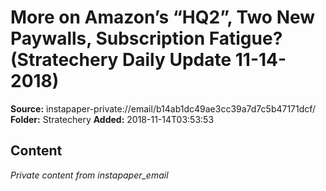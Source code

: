 # More on Amazon’s “HQ2”, Two New Paywalls, Subscription Fatigue? (Stratechery Daily Update 11-14-2018)

**Source:** instapaper-private://email/b14ab1dc49ae3cc39a7d7c5b47171dcf/
**Folder:** Stratechery
**Added:** 2018-11-14T03:53:53




## Content
*Private content from instapaper_email*
